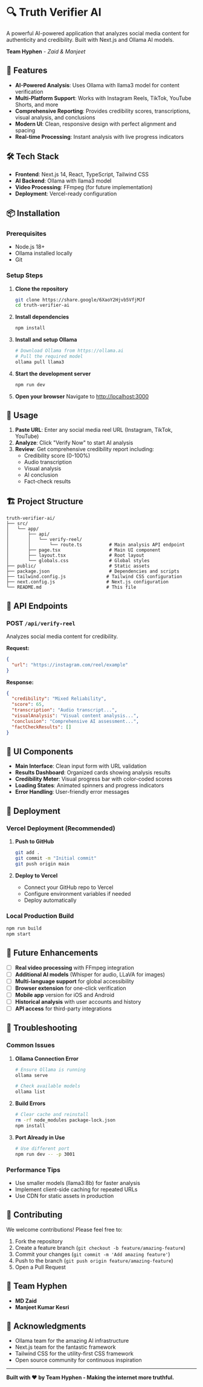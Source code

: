 # 🔍 Truth Verifier AI

A powerful AI-powered application that analyzes social media content for authenticity and credibility. Built with Next.js and Ollama AI models.

**Team Hyphen** - *Zaid & Manjeet*

## 🌟 Features

- **AI-Powered Analysis**: Uses Ollama with llama3 model for content verification
- **Multi-Platform Support**: Works with Instagram Reels, TikTok, YouTube Shorts, and more
- **Comprehensive Reporting**: Provides credibility scores, transcriptions, visual analysis, and conclusions
- **Modern UI**: Clean, responsive design with perfect alignment and spacing
- **Real-time Processing**: Instant analysis with live progress indicators

## 🛠️ Tech Stack

- **Frontend**: Next.js 14, React, TypeScript, Tailwind CSS
- **AI Backend**: Ollama with llama3 model
- **Video Processing**: FFmpeg (for future implementation)
- **Deployment**: Vercel-ready configuration

## 📦 Installation

### Prerequisites

- Node.js 18+ 
- Ollama installed locally
- Git

### Setup Steps

1. **Clone the repository**
   ```bash
   git clone https://share.google/6XaoY2Hjvb5VfjMJf
   cd truth-verifier-ai
   ```

2. **Install dependencies**
   ```bash
   npm install
   ```

3. **Install and setup Ollama**
   ```bash
   # Download Ollama from https://ollama.ai
   # Pull the required model
   ollama pull llama3
   ```

4. **Start the development server**
   ```bash
   npm run dev
   ```

5. **Open your browser**
   Navigate to [http://localhost:3000](http://localhost:3000)

## 🚀 Usage

1. **Paste URL**: Enter any social media reel URL (Instagram, TikTok, YouTube)
2. **Analyze**: Click "Verify Now" to start AI analysis
3. **Review**: Get comprehensive credibility report including:
   - Credibility score (0-100%)
   - Audio transcription
   - Visual analysis
   - AI conclusion
   - Fact-check results

## 🏗️ Project Structure

```
truth-verifier-ai/
├── src/
│   └── app/
│       ├── api/
│       │   └── verify-reel/
│       │       └── route.ts          # Main analysis API endpoint
│       ├── page.tsx                  # Main UI component
│       ├── layout.tsx                # Root layout
│       └── globals.css               # Global styles
├── public/                           # Static assets
├── package.json                      # Dependencies and scripts
├── tailwind.config.js               # Tailwind CSS configuration
├── next.config.js                   # Next.js configuration
└── README.md                        # This file
```

## 🔧 API Endpoints

### POST `/api/verify-reel`
Analyzes social media content for credibility.

**Request:**
```json
{
  "url": "https://instagram.com/reel/example"
}
```

**Response:**
```json
{
  "credibility": "Mixed Reliability",
  "score": 65,
  "transcription": "Audio transcript...",
  "visualAnalysis": "Visual content analysis...",
  "conclusion": "Comprehensive AI assessment...",
  "factCheckResults": []
}
```

## 🎨 UI Components

- **Main Interface**: Clean input form with URL validation
- **Results Dashboard**: Organized cards showing analysis results
- **Credibility Meter**: Visual progress bar with color-coded scores
- **Loading States**: Animated spinners and progress indicators
- **Error Handling**: User-friendly error messages

## 🚀 Deployment

### Vercel Deployment (Recommended)

1. **Push to GitHub**
   ```bash
   git add .
   git commit -m "Initial commit"
   git push origin main
   ```

2. **Deploy to Vercel**
   - Connect your GitHub repo to Vercel
   - Configure environment variables if needed
   - Deploy automatically

### Local Production Build

```bash
npm run build
npm start
```

## 🔮 Future Enhancements

- [ ] **Real video processing** with FFmpeg integration
- [ ] **Additional AI models** (Whisper for audio, LLaVA for images)
- [ ] **Multi-language support** for global accessibility
- [ ] **Browser extension** for one-click verification
- [ ] **Mobile app** version for iOS and Android
- [ ] **Historical analysis** with user accounts and history
- [ ] **API access** for third-party integrations

## 🐛 Troubleshooting

### Common Issues

1. **Ollama Connection Error**
   ```bash
   # Ensure Ollama is running
   ollama serve
   
   # Check available models
   ollama list
   ```

2. **Build Errors**
   ```bash
   # Clear cache and reinstall
   rm -rf node_modules package-lock.json
   npm install
   ```

3. **Port Already in Use**
   ```bash
   # Use different port
   npm run dev -- -p 3001
   ```

### Performance Tips

- Use smaller models (llama3:8b) for faster analysis
- Implement client-side caching for repeated URLs
- Use CDN for static assets in production

## 🤝 Contributing

We welcome contributions! Please feel free to:

1. Fork the repository
2. Create a feature branch (`git checkout -b feature/amazing-feature`)
3. Commit your changes (`git commit -m 'Add amazing feature'`)
4. Push to the branch (`git push origin feature/amazing-feature`)
5. Open a Pull Request


## 👥 Team Hyphen

- **MD Zaid** 
- **Manjeet Kumar Kesri** 

## 🙏 Acknowledgments

- Ollama team for the amazing AI infrastructure
- Next.js team for the fantastic framework
- Tailwind CSS for the utility-first CSS framework
- Open source community for continuous inspiration



---

**Built with ❤️ by Team Hyphen - Making the internet more truthful.**
